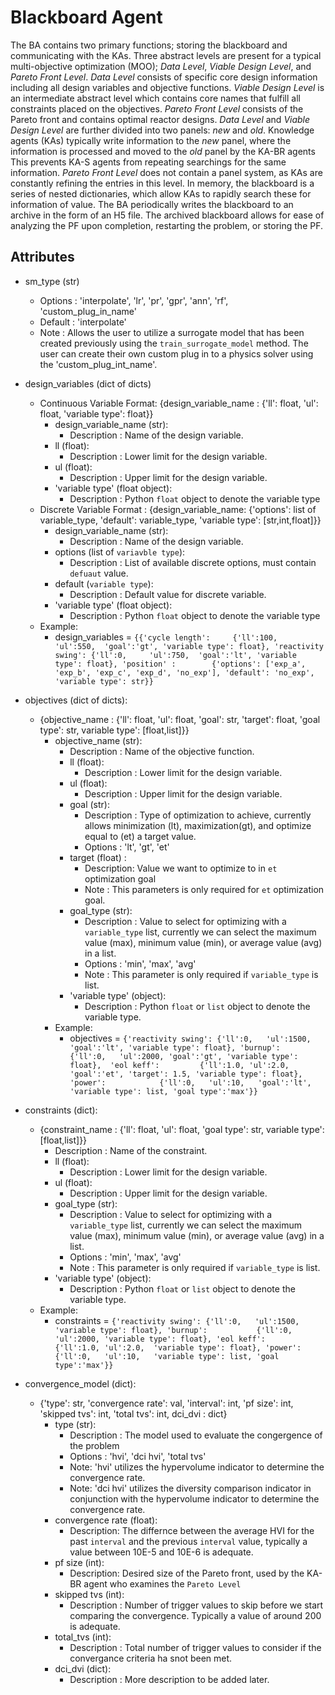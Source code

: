 # Blackboard Agent

The BA contains two primary functions; storing the blackboard and communicating with the KAs.
Three abstract levels are present for a typical multi-objective optimization (MOO); *Data Level*, *Viable Design Level*, and *Pareto Front Level*.
*Data Level* consists of specific core design information including all design variables and objective functions.
*Viable Design Level* is an intermediate abstract level which contains core names that fulfill all constraints placed on the objectives.
*Pareto Front Level* consists of the Pareto front and contains optimal reactor designs.
*Data Level* and *Viable Design Level* are further divided into two panels: *new* and *old*.
Knowledge agents (KAs) typically write information to the *new* panel, where the information is processed and moved to the *old* panel by the KA-BR agents This prevents KA-S agents from repeating searchings for the same information.
*Pareto Front Level* does not contain a panel system, as KAs are constantly refining the entries in this level.
In memory, the blackboard is a series of nested dictionaries, which allow KAs to rapidly search these for information of value.
The BA periodically writes the blackboard to an archive in the form of an H5 file.
The archived blackboard allows for ease of analyzing the PF upon completion, restarting the problem, or storing the PF.

## Attributes

* sm_type (str)
  * Options : 'interpolate', 'lr', 'pr', 'gpr', 'ann', 'rf', 'custom_plug_in_name'
  * Default : 'interpolate' 
  * Note : Allows the user to utilize a surrogate model that has been created previously using the `train_surrogate_model` method. The user can create their own custom plug in to a physics solver using the 'custom_plug_int_name'.
  
* design_variables (dict of dicts)
    * Continuous Variable Format: {design_variable_name : {'ll': float, 'ul': float, 'variable type': float}}
        * design_variable_name (str):
          * Description : Name of the design variable.
        * ll (float):
          * Description : Lower limit for the design variable.
        * ul (float):
          * Description : Upper limit for the design variable.
        * 'variable type' (float object):
          * Description : Python `float` object to denote the variable type
    * Discrete Variable Format : {design_variable_name: {'options': list of variable_type, 'default': variable_type, 'variable type': [str,int,float]}}
        * design_variable_name (str):
          * Description : Name of the design variable.  
        * options (list of `variavble type`):
          * Description : List of available discrete options, must contain `defuaut` value.
        * default (`variable type`):
          * Description : Default value for discrete variable.
        * 'variable type' (float object):
          * Description : Python `float` object to denote the variable type
    * Example:
      * design_variables = ```{{'cycle length':     {'ll':100,   'ul':550,  'goal':'gt', 'variable type': float}, 'reactivity swing': {'ll':0,     'ul':750,  'goal':'lt', 'variable type': float}, 'position' :        {'options': ['exp_a', 'exp_b', 'exp_c', 'exp_d', 'no_exp'], 'default': 'no_exp', 'variable type': str}}```

* objectives (dict of dicts):
  * {objective_name : {'ll': float, 'ul': float, 'goal': str, 'target': float, 'goal type': str, variable type': [float,list]}}
    * objective_name (str):
        * Description : Name of the objective function.
        * ll (float):
            * Description : Lower limit for the design variable.
        * ul (float):
            * Description : Upper limit for the design variable.
        * goal (str):
            * Description : Type of optimization to achieve, currently allows minimization (lt), maximization(gt), and optimize equal to (et) a target value.
            * Options : 'lt', 'gt', 'et'
        * target (float) : 
            * Description: Value we want to optimize to in `et` optimization goal
            * Note : This parameters is only required for `et` optimization goal.
        * goal_type (str):
            * Description : Value to select for optimizing with a `variable_type` list, currently we can select the maximum value (max), minimum value (min), or average value (avg) in a list.
            * Options : 'min', 'max', 'avg'
            * Note : This parameter is only required if `variable_type` is list.
        * 'variable type' (object):
            * Description : Python `float` or `list` object to denote the variable type.
    * Example:
        * objectives = ```{'reactivity swing': {'ll':0,   'ul':1500, 'goal':'lt', 'variable type': float}, 'burnup':           {'ll':0,   'ul':2000, 'goal':'gt', 'variable type': float},  'eol keff':         {'ll':1.0, 'ul':2.0,  'goal':'et', 'target': 1.5, 'variable type': float}, 'power':            {'ll':0,   'ul':10,   'goal':'lt', 'variable type': list, 'goal type':'max'}}```

* constraints (dict):
    * {constraint_name : {'ll': float, 'ul': float, 'goal type': str, variable type': [float,list]}}  
        * Description : Name of the constraint.
        * ll (float):
            * Description : Lower limit for the design variable.
        * ul (float):
            * Description : Upper limit for the design variable.
        * goal_type (str):
            * Description : Value to select for optimizing with a `variable_type` list, currently we can select the maximum value (max), minimum value (min), or average value (avg) in a list.
            * Options : 'min', 'max', 'avg'
            * Note : This parameter is only required if `variable_type` is list.
        * 'variable type' (object):
            * Description : Python `float` or `list` object to denote the variable type.    
    * Example:
        * constraints = ```{'reactivity swing': {'ll':0,   'ul':1500, 'variable type': float}, 'burnup':           {'ll':0,   'ul':2000, 'variable type': float}, 'eol keff':         {'ll':1.0, 'ul':2.0,  'variable type': float}, 'power':            {'ll':0,   'ul':10,   'variable type': list, 'goal type':'max'}}```
                         
* convergence_model (dict):
  * {'type': str, 'convergence rate': val, 'interval': int, 'pf size': int, 'skipped tvs': int, 'total tvs': int, dci_dvi : dict}
    * type (str):
      * Description : The model used to evaluate the congergence of the problem
      * Options : 'hvi', 'dci hvi', 'total tvs'
      * Note: 'hvi' utilizes the hypervolume indicator to determine the convergence rate.
      * Note: 'dci hvi' utilizes the diversity comparison indicator in conjunction with the hypervolume indicator to determine the convergence rate.
    * convergence rate (float):
      * Description: The differnce between the average HVI for the past `interval` and the previous `interval` value, typically a value between 10E-5 and 10E-6 is adequate.
    * pf size (int):
      * Description: Desired size of the Pareto front, used by the KA-BR agent who examines the `Pareto Level`
    * skipped tvs (int):
        * Description : Number of trigger values to skip before we start comparing the convergence. Typically a value of around 200 is adequate.
    * total_tvs (int):
        * Description : Total number of trigger values to consider if the convergance criteria ha snot been met.
    * dci_dvi (dict):
        * Description : More description to be added later.